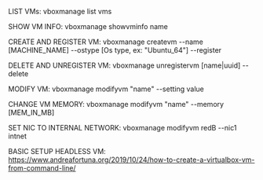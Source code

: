 LIST VMs: vboxmanage list vms

SHOW VM INFO: vboxmanage showvminfo name

CREATE AND REGISTER VM: vboxmanage createvm --name [MACHINE_NAME] --ostype [Os type, ex: "Ubuntu_64"] --register

DELETE AND UNREGISTER VM: vboxmanage unregistervm [name|uuid] --delete

MODIFY VM: vboxmanage modifyvm "name" --setting value

CHANGE VM MEMORY: vboxmanage modifyvm "name" --memory [MEM_IN_MB]

SET NIC TO INTERNAL NETWORK: vboxmanage modifyvm redB --nic1 intnet

BASIC SETUP HEADLESS VM: https://www.andreafortuna.org/2019/10/24/how-to-create-a-virtualbox-vm-from-command-line/
